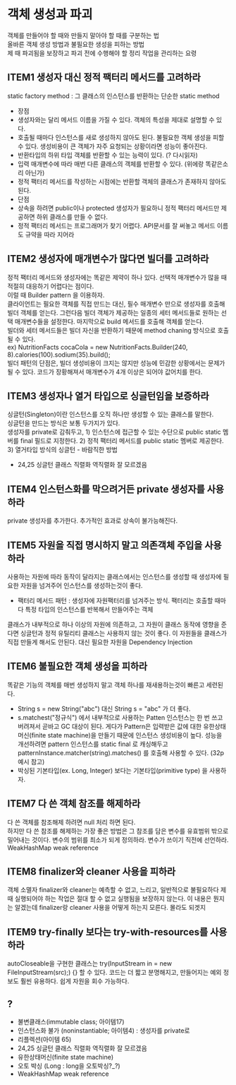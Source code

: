
# 객체 생성과 파괴
객체를 만들어야 할 때와 만들지 말아야 할 때를 구분하는 법  
올바른 객체 생성 방법과 불필요한 생성을 피하는 방법  
제 때 파괴됨을 보장하고 파괴 전에 수행해야 할 정리 작업을 관리하는 요령  

## ITEM1 생성자 대신 정적 팩터리 메서드를 고려하라
static factory method : 그 클래스의 인스턴스를 반환하는 단순한 static method  
* 장점
 * 생성자와는 달리 메서드 이름을 가질 수 있다. 객체의 특성을 제대로 설명할 수 있다.
 * 호출될 때마다 인스턴스를 새로 생성하지 않아도 된다. 불필요한 객체 생성을 피할 수 있다. 생성비용이 큰 객체가 자주 요청되는 상황이라면 성능이 좋아진다.
 * 반환타입의 하위 타입 객체를 반환할 수 있는 능력이 있다. (? 다시읽자)
 * 입력 매개변수에 따라 매번 다른 클래스의 객체를 반환할 수 있다. (위에랑 똑같은소리 아닌가)
 * 정적 팩터리 메서드를 작성하는 시점에는 반환할 객체의 클래스가 존재하지 않아도 된다. 
* 단점
 * 상속을 하려면 public이나 protected 생성자가 필요하니 정적 팩터리 메서드만 제공하면 하위 클래스를 만들 수 없다.
 * 정적 팩터리 메서드는 프로그래머가 찾기 어렵다. API문서를 잘 써놓고 메서드 이름도 규약을 따라 지어라
 
## ITEM2 생성자에 매개변수가 많다면 빌더를 고려하라
정적 팩터리 메서드와 생성자에는 똑같은 제약이 하나 있다. 선택적 매개변수가 많을 때 적절히 대응하기 어렵다는 점이다.  
이럴 때 Builder pattern 을 이용하자.  
클라이언트는 필요한 객체를 직접 만드는 대신, 필수 매개변수 만으로 생성자를 호출해 빌더 객체를 얻는다. 그런다음 빌더 객체가 제공하는 일종의 세터 메서드들로 원하는 선택 매개변수들을 설정한다. 마지막으로 build 메서드를 호출해 객체를 얻는다.   
빌더와 세터 메서드들은 빌더 자신을 반환하기 때문에 method chaning 방식으로 호출 될 수 있다.  
ex) NutritionFacts cocaCola = new NutritionFacts.Builder(240, 8).calories(100).sodium(35).build();  
빌더 패턴의 단점은, 빌더 생성비용이 크지는 않지만 성능에 민감한 상황에서는 문제가 될 수 있다. 코드가 장황해져서 매개변수가 4개 이상은 되어야 값어치를 한다.

## ITEM3 생성자나 열거 타입으로 싱글턴임을 보증하라
싱글턴(Singleton)이란 인스턴스를 오직 하나만 생성할 수 있는 클래스를 말한다.  
싱글턴을 만드는 방식은 보통 두가지가 있다.  
생성자를 private로 감춰두고, 1) 인스턴스에 접근할 수 있는 수단으로 public static 멤버를 final 필드로 지정한다.
2) 정적 팩터리 메서드를 public static 멤버로 제공한다. 3) 열거타입 방식의 싱글턴 - 바람직한 방법   
* 24,25 싱글턴 클래스 직렬화 역직렬화 잘 모르겠음

## ITEM4 인스턴스화를 막으려거든 private 생성자를 사용하라
private 생성자를 추가한다. 
추가적인 효과로 상속이 불가능해진다.


## ITEM5 자원을 직접 명시하지 말고 의존객체 주입을 사용하라
사용하는 자원에 따라 동작이 달라지는 클래스에서는 인스턴스를 생성할 때 생성자에 필요한 자원을 넘겨주어 인스턴스를 생성하는것이 좋다.
* 팩터리 메서드 패턴 : 생성자에 자원팩터리를 넘겨주는 방식. 팩터리는 호출할 때마다 특정 타입의 인스턴스를 반복해서 만들어주는 객체

클래스가 내부적으로 하나 이상의 자원에 의존하고, 그 자원이 클래스 동작에 영향을 준다면 싱글턴과 정적 유틸리티 클래스는 사용하지 않는 것이 좋다. 이 자원들을 클래스가 직접 만들게 해서도 안된다. 대신 필요한 자원을 Dependency Injection


## ITEM6 불필요한 객체 생성을 피하라
똑같은 기능의 객체를 매번 생성하지 말고 객체 하나를 재새용하는것이 빠른고 세련된다.
* String s = new String("abc") 대신 String s = "abc" 가 더 좋다.
* s.matchest("정규식") 에서 내부적으로 사용하는 Patten 인스턴스는 한 번 쓰고 버려져서 곧바고 GC 대상이 된다. 게다가 Pattern은 입력받은 값에 대한 유한상태머신(finite state machine)을 만들기 때문에 인스턴스 생성비용이 높다. 성능을 개선하려면 pattern 인스턴스를 static final 로 캐싱해두고 patternInstance.matcher(string).matches() 를 호출해 사용할 수 있다. (32p 예시 참고)
* 박싱된 기본타입(ex. Long, Integer) 보다는 기본타입(primitive type) 을 사용하자.

## ITEM7 다 쓴 객체 참조를 해제하라
다 쓴 객체를 참조해제 하려면 null 처리 하면 된다.  
하지만 다 쓴 참조를 해제하는 가장 좋은 방법은 그 참조를 담은 변수를 유효범위 밖으로 밀어내는 것이다. 변수의 범위를 최소가 되게 정의하라. 변수가 쓰이기 직전에 선언하라.
WeakHashMap weak reference

## ITEM8 finalizer와 cleaner 사용을 피하라
객체 소멸자 finalizer와 cleaner는 예측할 수 없고, 느리고, 일반적으로 불필요하다
제때 실행되어야 하는 작업은 절대 할 수 없고 실행됨을 보장하지 않는다.
이 내용은 뭔지는 알겠는데 finalizer랑 cleaner 사용을 어떻게 하는지 모른다. 몰라도 되겟지

## ITEM9 try-finally 보다는 try-with-resources를 사용하라
autoCloseable을 구현한 클래스는 try(InputStream in = new FileInputStream(src);) {} 할 수 있다.
코드는 더 짧고 분명해지고, 만들어지는 예외 정보도 훨씬 유용하다. 쉽게 자원을 회수 가능하다.


## ?
* 불변클래스(immutable class; 아이템17)
* 인스턴스화 불가 (noninstantiable; 아이템4) : 생성자를 private로
* 리플렉션(아이템 65)
* 24,25 싱글턴 클래스 직렬화 역직렬화 잘 모르겠음
* 유한상태머신(finite state machine)
* 오토 박싱 (Long : long을 오토박싱?_?)
* WeakHashMap weak reference


